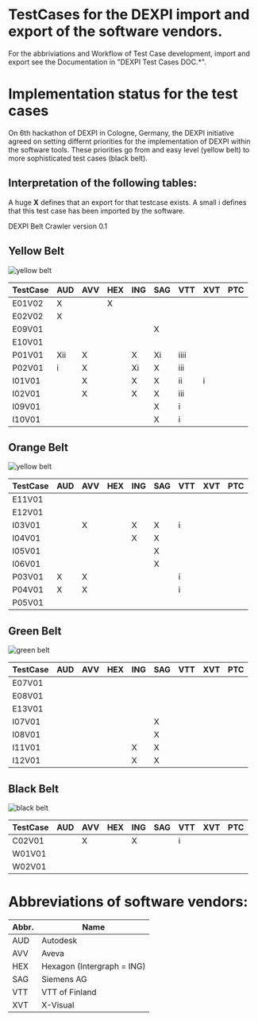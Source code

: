 # TestCases for the DEXPI import and export of the software vendors. 


For the abbriviations and Workflow of Test Case development, import and export see the Documentation in  "DEXPI Test Cases DOC.*".

# Implementation status for the test cases
On 6th hackathon of DEXPI in Cologne, Germany, the DEXPI initiative agreed on setting differnt priorities for the implementation of DEXPI within the software tools. These priorities go from and easy level (yellow belt) to more sophisticated test cases (black belt).

## Interpretation of the following tables: 
A huge **X** defines that an export for that testcase exists. 
A small i defines that this test case has been imported by the software. 

DEXPI Belt Crawler version 0.1
## Yellow Belt
![yellow belt](https://upload.wikimedia.org/wikipedia/commons/thumb/2/25/BJJ_Yellow_Belt.svg/200px-BJJ_Yellow_Belt.svg.png)

TestCase |AUD|AVV|HEX|ING|SAG|VTT|XVT|PTC|
---|---|---|---|---|---|---|---|---
E01V02|X||X||||||
E02V02|X||||||||
E09V01|||||X||||
E10V01|||||||||
P01V01|Xii|X||X|Xi|iiii|||
P02V01|i|X||Xi|X|iii|||
I01V01||X||X|X|ii|i||
I02V01||X||X|X|iii|||
I09V01|||||X|i|||
I10V01|||||X|i|||

## Orange Belt
![yellow belt](https://upload.wikimedia.org/wikipedia/commons/thumb/8/83/BJJ_Orange_Belt.svg/200px-BJJ_Orange_Belt.svg.png)

TestCase |AUD|AVV|HEX|ING|SAG|VTT|XVT|PTC|
---|---|---|---|---|---|---|---|---
E11V01|||||||||
E12V01|||||||||
I03V01||X||X|X|i|||
I04V01||||X|X||||
I05V01|||||X||||
I06V01|||||X||||
P03V01|X|X||||i|||
P04V01|X|X||||i|||
P05V01|||||||||

## Green Belt
![green belt](https://upload.wikimedia.org/wikipedia/commons/thumb/a/a4/BJJ_Green_Belt.svg/200px-BJJ_Green_Belt.svg.png)

TestCase |AUD|AVV|HEX|ING|SAG|VTT|XVT|PTC|
---|---|---|---|---|---|---|---|---
E07V01|||||||||
E08V01|||||||||
E13V01|||||||||
I07V01|||||X||||
I08V01|||||X||||
I11V01||||X|X||||
I12V01||||X|X||||

## Black Belt
![black belt](https://upload.wikimedia.org/wikipedia/commons/thumb/6/63/BJJ_Grey_Belt.svg/200px-BJJ_Grey_Belt.svg.png)

TestCase |AUD|AVV|HEX|ING|SAG|VTT|XVT|PTC|
---|---|---|---|---|---|---|---|---
C02V01||X||X||i|||
W01V01|||||||||
W02V01|||||||||

# Abbreviations of software vendors: 
Abbr. | Name
---|---
AUD | Autodesk
AVV | Aveva
HEX | Hexagon (Intergraph = ING)
SAG | Siemens AG
VTT | VTT of Finland
XVT | X-Visual


